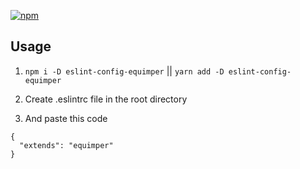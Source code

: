 [![npm](https://img.shields.io/npm/dm/localeval.svg)](https://www.npmjs.com/package/eslint-config-equimper)

## Usage

1. `npm i -D eslint-config-equimper` || `yarn add -D eslint-config-equimper`

2. Create .eslintrc file in the root directory

3. And paste this code

```
{
  "extends": "equimper"
}
```